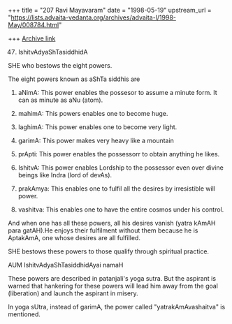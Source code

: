 +++
title = "207 Ravi Mayavaram"
date = "1998-05-19"
upstream_url = "https://lists.advaita-vedanta.org/archives/advaita-l/1998-May/008784.html"

+++
[Archive link](https://lists.advaita-vedanta.org/archives/advaita-l/1998-May/008784.html)

47. IshitvAdyaShTasiddhidA

SHE who bestows the eight powers.

The eight powers known as aShTa siddhis are

1. aNimA: This power enables the possesor to assume a minute form. It
can as minute as aNu (atom).

2. mahimA: This powers enables one to become huge.

3. laghimA: This power enables one to become very light.

4. garimA: This power makes very heavy like a mountain

5.  prApti: This power enables the possessorr to obtain anything he
likes.

6. IshitvA: This power enables Lordship to the possessor even over
divine beings like Indra (lord of devAs).

7. prakAmya: This enables one to fulfil all the desires by
irresistible will power.

8. vashitva: This enables one to have the entire cosmos under his
control.

And when one has all these powers, all his desires vanish (yatra kAmAH
para gatAH).He enjoys their fulfilment without them because he is
AptakAmA, one whose desires are all fulfilled.

SHE bestows these powers to those qualify through spiritual practice.

AUM IshitvAdyaShTasiddhidAyai namaH


These powers are described in patanjali's yoga sutra. But the
aspirant is warned that hankering for these powers will lead him
away from the goal (liberation) and launch the aspirant in misery.

In yoga sUtra, instead of garimA, the power called
"yatrakAmAvashaitva" is mentioned.

